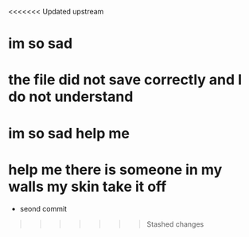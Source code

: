 <<<<<<< Updated upstream
# im so sad
# the file did not save correctly and I do not understand
# im so sad help me

# help me there is someone in my walls my skin take it off
 - seond commit
>>>>>>> Stashed changes
